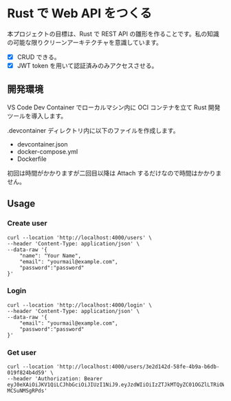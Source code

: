 # Rust で Web API をつくる

本プロジェクトの目標は、Rust で REST API の雛形を作ることです。私の知識の可能な限りクリーンアーキテクチャを意識しています。

- [x] CRUD できる。
- [x] JWT token を用いて認証済みのみアクセスさせる。

## 開発環境

VS Code Dev Container でローカルマシン内に OCI コンテナを立て Rust 開発ツールを導入します。

.devcontainer ディレクトリ内に以下のファイルを作成します。

- devcontainer.json
- docker-compose.yml
- Dockerfile

初回は時間がかかりますが二回目以降は Attach するだけなので時間はかかりません。

## Usage

### Create user

```shell
curl --location 'http://localhost:4000/users' \
--header 'Content-Type: application/json' \
--data-raw '{
    "name": "Your Name",
    "email": "yourmail@example.com",
    "password":"password"
}'
```

### Login

```shell
curl --location 'http://localhost:4000/login' \
--header 'Content-Type: application/json' \
--data-raw '{
    "email": "yourmail@example.com",
    "password":"password"
}'
```

### Get user

```shell
curl --location 'http://localhost:4000/users/3e2d142d-58fe-4b9a-b6db-019f824b4d59' \
--header 'Authorization: Bearer eyJ0eXAiOiJKV1QiLCJhbGciOiJIUzI1NiJ9.eyJzdWIiOiIzZTJkMTQyZC01OGZlLTRiOWEtYjZkYi0wMTlmODI0YjRkNTkiLCJleHAiOjE3MzIwMjE5NTl9.l27mHiTGb0Ghx0s1vlQuccb99llcdo-MCSuNMSgRPds'
```
